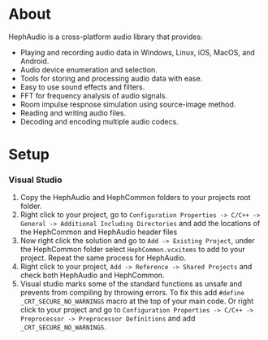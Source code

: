# About
HephAudio is a cross-platform audio library that provides:
- Playing and recording audio data in Windows, Linux, iOS, MacOS, and Android.
- Audio device enumeration and selection.
- Tools for storing and processing audio data with ease.
- Easy to use sound effects and filters.
- FFT for frequency analysis of audio signals.
- Room impulse respnose simulation using source-image method.
- Reading and writing audio files.
- Decoding and encoding multiple audio codecs.

# Setup
### Visual Studio
1) Copy the HephAudio and HephCommon folders to your projects root folder.
2) Right click to your project, go to ``Configuration Properties -> C/C++ -> General -> Additional Including Directories`` and add the locations of the HephCommon and HephAudio header files
4) Now right click the solution and go to ``Add -> Existing Project``, under the HephCommon folder select ``HephCommon.vcxitems`` to add to your project. Repeat the same process for HephAudio.
5) Right click to your project, ``Add -> Reference -> Shared Projects`` and check both HephAudio and HephCommon.
6) Visual studio marks some of the standard functions as unsafe and prevents from compiling by throwing errors. To fix this add ``#define _CRT_SECURE_NO_WARNINGS`` macro at the top of your main code. Or right click to your project and go to ``Configuration Properties -> C/C++ -> Preprocessor -> Preprocessor Definitions`` and add ``_CRT_SECURE_NO_WARNINGS``.
